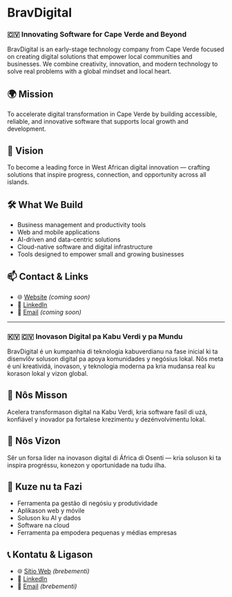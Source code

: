 # BravDigital

### 🇨🇻 Innovating Software for Cape Verde and Beyond

BravDigital is an early-stage technology company from Cape Verde focused on creating digital solutions that empower local communities and businesses.
We combine creativity, innovation, and modern technology to solve real problems with a global mindset and local heart.

## 🌍 Mission

To accelerate digital transformation in Cape Verde by building accessible, reliable, and innovative software that supports local growth and development.

## 🚀 Vision

To become a leading force in West African digital innovation — crafting solutions that inspire progress, connection, and opportunity across all islands.

## 🛠️ What We Build

- Business management and productivity tools
- Web and mobile applications
- AI-driven and data-centric solutions
- Cloud-native software and digital infrastructure
- Tools designed to empower small and growing businesses

## 📫 Contact & Links

- 🌐 [Website](#) *(coming soon)*
- 💼 [LinkedIn](#)
- 📧 [Email](#) *(coming soon)*

---

### 🇰🇻 🇨🇻 Inovason Digital pa Kabu Verdi y pa Mundu

BravDigital é un kumpanhia di teknologia kabuverdianu na fase inicial ki ta disenvlôv soluson digital pa apoya komunidades y negósius lokal.
Nôs meta é uní kreatividá, inovason, y teknologia moderna pa kria mudansa real ku korason lokal y vizon global.

## 🎯 Nôs Misson

Acelera transformason digital na Kabu Verdi, kria software fasil di uzá, konfiável y inovador pa fortalese krezimentu y dezénvolvimentu lokal.

## 🌅 Nôs Vizon

Sêr un forsa lider na inovason digital di África di Osenti — kria soluson ki ta inspira progréssu, konezon y oportunidade na tudu ilha.

## 🧰 Kuze nu ta Fazi

- Ferramenta pa gestão di negósiu y produtividade
- Aplikason web y móvile
- Soluson ku AI y dados
- Software na cloud
- Ferramenta pa empodera pequenas y médias empresas

## 📞 Kontatu & Ligason

- 🌐 [Sítio Web](#) *(brebementi)*
- 💼 [LinkedIn](#)
- 📧 [Email](#) *(brebementi)*
